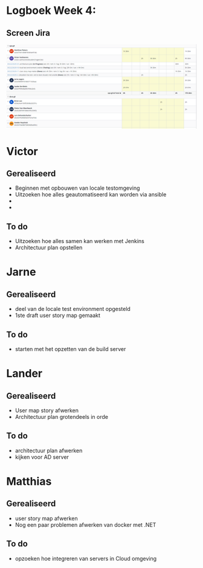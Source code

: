 # Logboek Week 4:


## Screen Jira
![Screenshot](img/week4.png)

# Victor
## Gerealiseerd

- Beginnen met opbouwen van locale testomgeving
- Uitzoeken hoe alles geautomatiseerd kan worden via ansible
-
-

## To do

- Uitzoeken hoe alles samen kan werken met Jenkins
- Architectuur plan opstellen

# Jarne

## Gerealiseerd

- deel van de locale test environment opgesteld
- 1ste draft user story map gemaakt

## To do

- starten met het opzetten van de build server

# Lander

## Gerealiseerd

- User map story afwerken
- Architectuur plan grotendeels in orde

## To do

- architectuur plan afwerken
- kijken voor AD server

# Matthias

## Gerealiseerd

- user story map afwerken
- Nog een paar problemen afwerken van docker met .NET

## To do

- opzoeken hoe integreren van servers in Cloud omgeving
